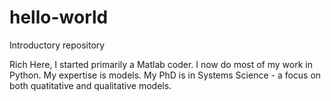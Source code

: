 # hello-world
Introductory repository

Rich Here,
I started primarily a Matlab coder.  I now do most of my work in Python. My expertise is models.  My PhD is in Systems Science - a focus on both quatitative and qualitative models.
